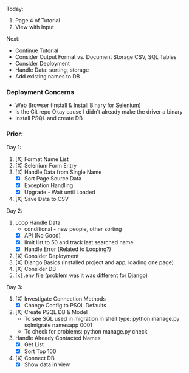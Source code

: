 Today: 
1. Page 4 of Tutorial
2. View with Input

Next:
* Continue Tutorial
* Consider Output Format vs. Document Storage CSV, SQL Tables
* Consider Deployment
* Handle Data: sorting, storage
* Add existing names to DB


### Deployment Concerns
* Web Browser (Install & Install Binary for Selenium)
* Is the Git repo Okay cause I didn't already make the driver a binary
* Install PSQL and create DB

### Prior: 
Day 1:
1. [X] Format Name List
2. [X] Selenium Form Entry
3. [X] Handle Data from Single Name
    * [X] Sort Page Source Data 
    * [X] Exception Handling
    * [X] Upgrade - Wait until Loaded
4. [X] Save Data to CSV

Day 2:
1. Loop Handle Data
    * conditional - new people, other sorting
    * [x] API (No Good)
    * [X] limit list to 50 and track last searched name
    * [X] Handle Error (Related to Looping?)
2. [X] Consider Deployment
3. [X] Django Basics (installed project and app, loading one page)
4. [X] Consider DB
5. [x] .env file (problem was it was different for Django)

Day 3: 
1. [X] Investigate Connection Methods
    * [X] Change Config to PSQL Defaults
2. [X] Create PSQL DB & Model
    * To see SQL used in migration in shell type: python manage.py sqlmigrate namesapp 0001
    * To check for problems: python manage.py check
3. Handle Already Contacted Names
    * [X] Get List
    * [X] Sort Top 100
4. [X] Connect DB
    * [x] Show data in view
